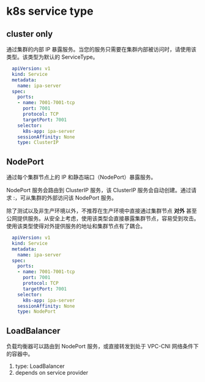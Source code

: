 
# k8s service type

## cluster only

通过集群的内部 IP 暴露服务。当您的服务只需要在集群内部被访问时，请使用该类型。该类型为默认的 ServiceType。

```yaml
  apiVersion: v1
  kind: Service
  metadata:
    name: ipa-server
  spec:
    ports:
    - name: 7001-7001-tcp
      port: 7001
      protocol: TCP
      targetPort: 7001
    selector:
      k8s-app: ipa-server
    sessionAffinity: None
    type: ClusterIP
```


## NodePort 

通过每个集群节点上的 IP 和静态端口（NodePort）暴露服务。

NodePort 服务会路由到 ClusterIP 服务，该 ClusterIP 服务会自动创建。通过请求 <NodeIP>:<NodePort>，可从集群的外部访问该 NodePort 服务。

除了测试以及非生产环境以外，不推荐在生产环境中直接通过集群节点 **对外** 甚至公网提供服务。从安全上考虑，使用该类型会直接暴露集群节点，容易受到攻击。使用该类型使得对外提供服务的地址和集群节点有了耦合。



```yaml
  apiVersion: v1
  kind: Service
  metadata:
    name: ipa-server
  spec:
    ports:
    - name: 7001-7001-tcp
      port: 7001
      protocol: TCP
      targetPort: 7001
    selector:
      k8s-app: ipa-server
    sessionAffinity: None
    type: NodePort
```

## LoadBalancer

负载均衡器可以路由到 NodePort 服务，或直接转发到处于 VPC-CNI 网络条件下的容器中。

1. type: LoadBalancer
2. depends on service provider


